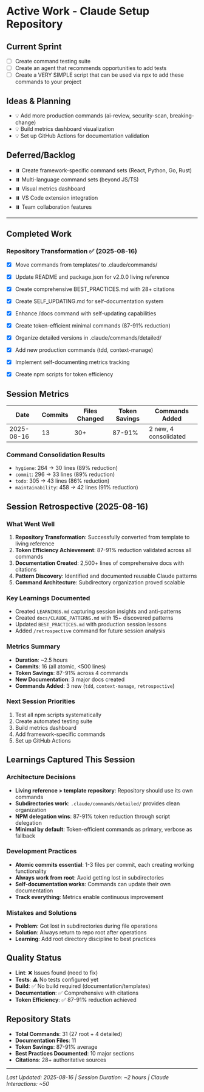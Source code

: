 # Active Work - Claude Setup Repository

## Current Sprint
- [ ] Create command testing suite
- [ ] Create an agent that recommends opportunities to add tests
- [ ] Create a VERY SIMPLE script that can be used via npx to add these commands to your project

## Ideas & Planning  
- 💡 Add more production commands (ai-review, security-scan, breaking-change)
- 💡 Build metrics dashboard visualization
- 💡 Set up GitHub Actions for documentation validation

## Deferred/Backlog
- ⏸️ Create framework-specific command sets (React, Python, Go, Rust)
- ⏸️ Multi-language command sets (beyond JS/TS)
- ⏸️ Visual metrics dashboard
- ⏸️ VS Code extension integration
- ⏸️ Team collaboration features

---

## Completed Work

### Repository Transformation ✅ (2025-08-16)
- [x] Move commands from templates/ to .claude/commands/
- [x] Update README and package.json for v2.0.0 living reference
- [x] Create comprehensive BEST_PRACTICES.md with 28+ citations
- [x] Create SELF_UPDATING.md for self-documentation system
- [x] Enhance /docs command with self-updating capabilities
- [x] Create token-efficient minimal commands (87-91% reduction)
- [x] Organize detailed versions in .claude/commands/detailed/
- [x] Add new production commands (tdd, context-manage)
- [x] Implement self-documenting metrics tracking
- [x] Create npm scripts for token efficiency


## Session Metrics

| Date | Commits | Files Changed | Token Savings | Commands Added |
|------|---------|---------------|---------------|----------------|
| 2025-08-16 | 13 | 30+ | 87-91% | 2 new, 4 consolidated |

### Command Consolidation Results
- `hygiene`: 264 → 30 lines (89% reduction)
- `commit`: 296 → 33 lines (89% reduction)  
- `todo`: 305 → 43 lines (86% reduction)
- `maintainability`: 458 → 42 lines (91% reduction)

## Session Retrospective (2025-08-16)

### What Went Well
1. **Repository Transformation**: Successfully converted from template to living reference
2. **Token Efficiency Achievement**: 87-91% reduction validated across all commands
3. **Documentation Created**: 2,500+ lines of comprehensive docs with citations
4. **Pattern Discovery**: Identified and documented reusable Claude patterns
5. **Command Architecture**: Subdirectory organization proved scalable

### Key Learnings Documented
- Created `LEARNINGS.md` capturing session insights and anti-patterns
- Created `docs/CLAUDE_PATTERNS.md` with 15+ discovered patterns
- Updated `BEST_PRACTICES.md` with production session lessons
- Added `/retrospective` command for future session analysis

### Metrics Summary
- **Duration**: ~2.5 hours
- **Commits**: 16 (all atomic, <500 lines)
- **Token Savings**: 87-91% across 4 commands
- **New Documentation**: 3 major docs created
- **Commands Added**: 3 new (`tdd`, `context-manage`, `retrospective`)

### Next Session Priorities
1. Test all npm scripts systematically
2. Create automated testing suite
3. Build metrics dashboard
4. Add framework-specific commands
5. Set up GitHub Actions

## Learnings Captured This Session

### Architecture Decisions
- **Living reference > template repository**: Repository should use its own commands
- **Subdirectories work**: `.claude/commands/detailed/` provides clean organization
- **NPM delegation wins**: 87-91% token reduction through script delegation
- **Minimal by default**: Token-efficient commands as primary, verbose as fallback

### Development Practices
- **Atomic commits essential**: 1-3 files per commit, each creating working functionality
- **Always work from root**: Avoid getting lost in subdirectories
- **Self-documentation works**: Commands can update their own documentation
- **Track everything**: Metrics enable continuous improvement

### Mistakes and Solutions
- **Problem**: Got lost in subdirectories during file operations
- **Solution**: Always return to repo root after operations
- **Learning**: Add root directory discipline to best practices


## Quality Status
- **Lint**: ❌ Issues found (need to fix)
- **Tests**: ⚠️ No tests configured yet
- **Build**: ✅ No build required (documentation/templates)
- **Documentation**: ✅ Comprehensive with citations
- **Token Efficiency**: ✅ 87-91% reduction achieved

## Repository Stats
- **Total Commands**: 31 (27 root + 4 detailed)
- **Documentation Files**: 11
- **Token Savings**: 87-91% average
- **Best Practices Documented**: 10 major sections
- **Citations**: 28+ authoritative sources

---
*Last Updated: 2025-08-16 | Session Duration: ~2 hours | Claude Interactions: ~50*
